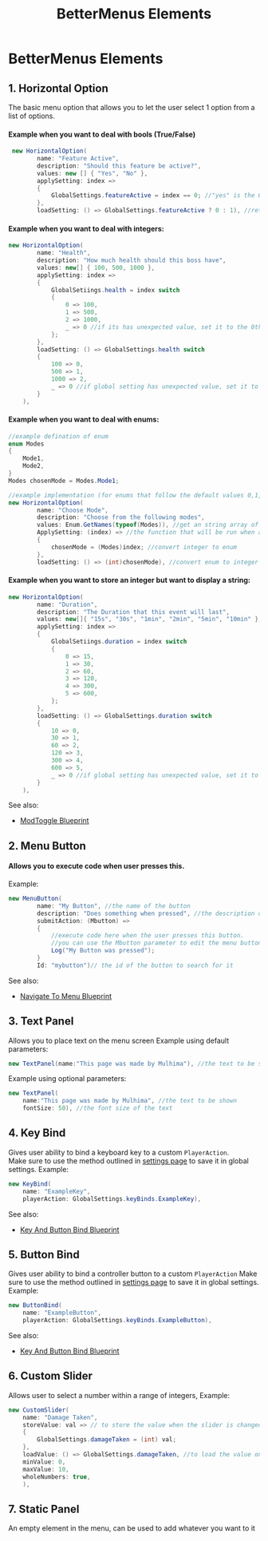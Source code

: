 ﻿---
title: BetterMenus Elements
nav_order: 1
parent: BetterMenus
grand_parent: Satchel
---
# BetterMenus Elements

## 1. Horizontal Option
The basic menu option that allows you to let the user select 1 option from a list of options.

#### Example when you want to deal with bools (True/False)
```cs
 new HorizontalOption(
 		name: "Feature Active", 
        description: "Should this feature be active?",
		values: new [] { "Yes", "No" },  
		applySetting: index =>
		{
			GlobalSettings.featureActive = index == 0; //"yes" is the 0th index in the values array
        },
        loadSetting: () => GlobalSettings.featureActive ? 0 : 1), //return 0 ("Yes") if active and 1 ("No") if false
```

#### Example when you want to deal with integers:
```cs
new HorizontalOption(
        name: "Health",
        description: "How much health should this boss have",
        values: new[] { 100, 500, 1000 },
        applySetting: index =>
        {
            GlobalSetiings.health = index switch
            {
                0 => 100,
                1 => 500,
                2 => 1000,
                _ => 0 //if its has unexpected value, set it to the 0th index (100 health)
            };
        },
        loadSetting: () => GlobalSettings.health switch
        {
            100 => 0,
            500 => 1,
            1000 => 2,
            _ => 0 //if global setting has unexpected value, set it to the 0th index (100 health)
        }
    ),
```

#### Example when you want to deal with enums:
```cs
//example defination of enum
enum Modes
{
    Mode1,
    Mode2,
}
Modes chosenMode = Modes.Mode1;

//example implementation (for enums that follow the default values 0,1,2,...n)
new HorizontalOption(
        name: "Choose Mode", 
        description: "Choose from the following modes",
        values: Enum.GetNames(typeof(Modes)), //get an string array of all values in Modes enum
        ApplySetting: (index) => //the function that will be run when a new option is set
        { 
            chosenMode = (Modes)index; //convert integer to enum
        },
        loadSetting: () => (int)chosenMode), //convert enum to integer

```

#### Example when you want to store an integer but want to display a string:
```cs
new HorizontalOption(
        name: "Duration",
        description: "The Duration that this event will last",
        values: new[]{ "15s", "30s", "1min", "2min", "5min", "10min" },
        applySetting: index =>
        {
            GlobalSetiings.duration = index switch
            {
                0 => 15,
                1 => 30,
                2 => 60,
                3 => 120,
                4 => 300,
                5 => 600,
            };
        },
        loadSetting: () => GlobalSettings.duration switch
        {
            10 => 0,
            30 => 1,
            60 => 2,
            120 => 3,
            300 => 4,
            600 => 5,
            _ => 0 //if global setting has unexpected value, set it to the 0th index (15 seconds)
        }
    ),
```
See also:
- [ModToggle Blueprint](blueprints.md#mod-toggle)


## 2. Menu Button
#### Allows you to execute code when user presses this. 
Example:
```cs
new MenuButton(
        name: "My Button", //the name of the button
        description: "Does something when pressed", //the description of the button
        submitAction: (Mbutton) => 
        {
        	//execute code here when the user presses this button. 
        	//you can use the Mbutton parameter to edit the menu button if you wish
        	Log("My Button was pressed");
        }
        Id: "mybutton")// the id of the button to search for it
```
See also:
- [Navigate To Menu Blueprint](blueprints.md#navigate-to-menu)

## 3. Text Panel
Allows you to place text on the menu screen
Example using default parameters: 
```cs
new TextPanel(name:"This page was made by Mulhima"), //the text to be shown
```
Example using optional parameters: 
```cs
new TextPanel(
	name:"This page was made by Mulhima", //the text to be shown
	fontSize: 50), //the font size of the text
```
## 4. Key Bind
Gives user ability to bind a keyboard key to a custom `PlayerAction`.  
Make sure to use the method outlined in [settings page](../../saving-mod-data.md#keybinds) to save it in global settings.
Example:
```cs
new KeyBind(
    name: "ExampleKey", 
    playerAction: GlobalSettings.keyBinds.ExampleKey),
```
See also:
- [Key And Button Bind Blueprint](blueprints.md#key-and-button-bind)
## 5. Button Bind
Gives user ability to bind a controller button to a custom `PlayerAction`
Make sure to use the method outlined in [settings page](../../saving-mod-data.md#keybinds) to save it in global settings.
Example:
```cs
new ButtonBind(
    name: "ExampleButton", 
    playerAction: GlobalSettings.keyBinds.ExampleButton),
```
See also:
- [Key And Button Bind Blueprint](blueprints.md#key-and-button-bind)
## 6. Custom Slider
Allows user to select a number within a range of integers,
Example:
```cs
new CustomSlider(
   	name: "Damage Taken",
    storeValue: val => // to store the value when the slider is changed by user
    {
        GlobalSettings.damageTaken = (int) val;
    },
    loadValue: () => GlobalSettings.damageTaken, //to load the value on menu creation
    minValue: 0,
    maxValue: 10,
    wholeNumbers: true,
    ),
```
## 7. Static Panel
An empty element in the menu, can be used to add whatever you want to it